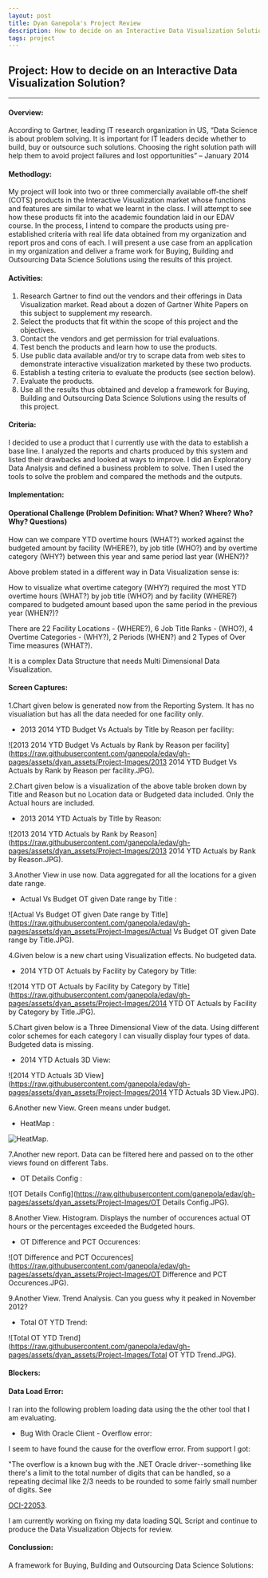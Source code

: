 ```yaml
---
layout: post
title: Dyan Ganepola's Project Review
description: How to decide on an Interactive Data Visualization Solution?   
tags: project 
---
```

<section>


## Project: How to decide on an Interactive Data Visualization Solution?
 
-------------------------------------------------------------------------

#### Overview:

 According to Gartner, leading IT research organization in US, “Data Science is about problem solving. It is important for IT leaders decide whether to build, buy or outsource such solutions. Choosing the right solution path will help them to avoid project failures and lost opportunities” – January 2014

#### Methodlogy:

 My project will look into two or three commercially available off-the shelf (COTS) products in the Interactive Visualization market whose functions and features are similar to what we learnt in the class. I will attempt to see how these products fit into the academic foundation laid in our EDAV course. In the process, I intend to compare the products using pre-established criteria with real life data obtained from my organization and report pros and cons of each. I will present a use case from an application in my organization and deliver a frame work for Buying, Building and Outsourcing Data Science Solutions using the results of this project.    

#### Activities:

1. Research Gartner to find out the vendors and their offerings in Data Visualization market. Read about a dozen of Gartner White Papers on this subject to supplement my research. 
2. Select the products that fit within the scope of this project and the objectives.
3. Contact the vendors and get permission for trial evaluations.
4. Test bench the products and learn how to use the products.
5. Use public data available and/or try to scrape data from web sites to demonstrate interactive visualization marketed by these two products. 
6. Establish a testing criteria to evaluate the products (see section below).
7. Evaluate the products.
8. Use all the results thus obtained and develop a framework for Buying, Building and Outsourcing Data Science Solutions using the results of this project.


#### Criteria:

I decided to use a product that I currently use with the data to establish a base line. I analyzed the reports and charts produced by this system and listed their drawbacks and looked at ways to improve. I did an Exploratory Data Analysis and defined a business problem to solve. Then I used the tools to solve the problem and compared the methods and the outputs.       


#### Implementation: 

#### Operational Challenge (Problem Definition: What? When? Where? Who? Why? Questions)

How can we compare YTD overtime hours (WHAT?) worked against the budgeted amount by facility (WHERE?), by job title (WHO?) and by overtime category (WHY?) between this year and same period last year (WHEN?)? 

Above problem stated in a different way in Data Visualization sense is:

How to visualize what overtime category (WHY?) required the most YTD overtime hours (WHAT?) by job title (WHO?) and by facility (WHERE?) compared to budgeted amount based upon the same period in the previous year (WHEN?)?    

There are 22 Facility Locations - (WHERE?), 6 Job Title Ranks - (WHO?), 4 Overtime Categories - (WHY?), 2 Periods (WHEN?) and 2 Types of Over Time measures (WHAT?).

It is a complex Data Structure that needs Multi Dimensional Data Visualization.

#### Screen Captures:

1.Chart given below is generated now from the Reporting System. It has no visualiation but has all the data needed for one facility only.  

* 2013 2014 YTD Budget Vs Actuals by Title by Reason per facility: <br>

![2013 2014 YTD Budget Vs Actuals by Rank by Reason per facility](https://raw.githubusercontent.com/ganepola/edav/gh-pages/assets/dyan_assets/Project-Images/2013 2014 YTD Budget Vs Actuals by Rank by Reason per facility.JPG). 

2.Chart given below is a visualization of the above table broken down by Title and Reason but no Location data or Budgeted data included. Only the Actual hours are included.

* 2013 2014 YTD Actuals by Title by Reason: <br>

![2013 2014 YTD Actuals by Rank by Reason](https://raw.githubusercontent.com/ganepola/edav/gh-pages/assets/dyan_assets/Project-Images/2013 2014 YTD Actuals by Rank by Reason.JPG).

3.Another View in use now. Data aggregated for all the locations for a given date range.

* Actual Vs Budget OT given Date range by Title : <br>

![Actual Vs Budget OT given Date range by Title](https://raw.githubusercontent.com/ganepola/edav/gh-pages/assets/dyan_assets/Project-Images/Actual Vs Budget OT given Date range by Title.JPG).

4.Given below is a new chart using Visualization effects. No budgeted data. 

* 2014 YTD OT Actuals by Facility by Category by Title: <br>

![2014 YTD OT Actuals by Facility by Category by Title](https://raw.githubusercontent.com/ganepola/edav/gh-pages/assets/dyan_assets/Project-Images/2014 YTD OT Actuals by Facility by Category by Title.JPG).


5.Chart given below is a Three Dimensional View of the data. Using different color schemes for each category I can visually display four types of data. Budgeted data is missing.

* 2014 YTD Actuals 3D View: <br> 

![2014 YTD Actuals 3D View](https://raw.githubusercontent.com/ganepola/edav/gh-pages/assets/dyan_assets/Project-Images/2014 YTD Actuals 3D View.JPG).


6.Another new View. Green means under budget.

* HeatMap : <br>

![HeatMap](https://raw.githubusercontent.com/ganepola/edav/gh-pages/assets/dyan_assets/Project-Images/HeatMap.JPG).


7.Another new report. Data can be filtered here and passed on to the other views found on different Tabs.  


* OT Details Config : <br>

![OT Details Config](https://raw.githubusercontent.com/ganepola/edav/gh-pages/assets/dyan_assets/Project-Images/OT Details Config.JPG).

8.Another View. Histogram. Displays the number of occurences actual OT hours or the percentages exceeded the Budgeted hours. 

* OT Difference and PCT Occurences: <br>

![OT Difference and PCT Occurences](https://raw.githubusercontent.com/ganepola/edav/gh-pages/assets/dyan_assets/Project-Images/OT Difference and PCT Occurences.JPG).


9.Another View. Trend Analysis. Can you guess why it peaked in November 2012? 

* Total OT YTD Trend: <br>

![Total OT YTD Trend](https://raw.githubusercontent.com/ganepola/edav/gh-pages/assets/dyan_assets/Project-Images/Total OT YTD Trend.JPG).


#### Blockers: 

#### Data Load Error: 

I ran into the following problem loading data using the the other tool that I am evaluating. 

* Bug With Oracle Client - Overflow error: <br>

I seem to have found the cause for the overflow error. From support I got: 

"The overflow is a known bug with the .NET Oracle driver--something like there's a limit to the total number of digits that can be handled, so a repeating decimal like 2/3 needs to be rounded to some fairly small number of digits. See 

[OCI-22053](http://connect.microsoft.com/VisualStudio/feedback/details/94626/bug-with-oracleclient-overflow-error-oci-22053).

I am currently working on fixing my data loading SQL Script and continue to produce the Data Visualization Objects for review. 

#### Conclussion:

A framework for Buying, Building and Outsourcing Data Science Solutions:


</section>